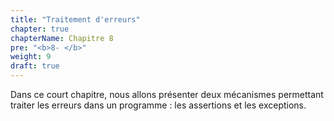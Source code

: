 ```yaml
---
title: "Traitement d'erreurs"
chapter: true
chapterName: Chapitre 8
pre: "<b>8- </b>"
weight: 9
draft: true
---
```


Dans ce court chapitre, nous allons présenter deux mécanismes permettant traiter les erreurs dans un programme : les assertions et les exceptions.
